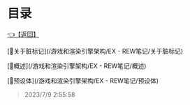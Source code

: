 # 目录  


[👈【返回】](/--目录--/游戏和渲染引擎架构)  


[📜关于脏标记](/游戏和渲染引擎架构/EX - REW笔记/关于脏标记)  

[📜概述](/游戏和渲染引擎架构/EX - REW笔记/概述)  

[📜预设体](/游戏和渲染引擎架构/EX - REW笔记/预设体)  







> 2023/7/9 2:55:58
